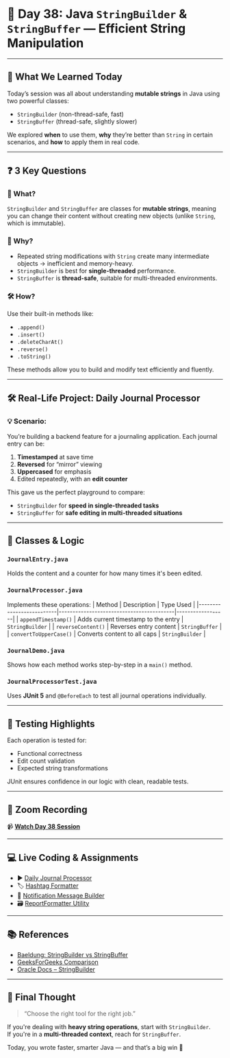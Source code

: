 # 📅 Day 38: Java `StringBuilder` & `StringBuffer` — Efficient String Manipulation

---

## 📘 What We Learned Today

Today’s session was all about understanding **mutable strings** in Java using two powerful classes:
- `StringBuilder` (non-thread-safe, fast)
- `StringBuffer` (thread-safe, slightly slower)

We explored **when** to use them, **why** they’re better than `String` in certain scenarios, and **how** to apply them in real code.

---

## ❓ 3 Key Questions

### 🧠 What?
`StringBuilder` and `StringBuffer` are classes for **mutable strings**, meaning you can change their content without creating new objects (unlike `String`, which is immutable).

### 🤔 Why?
- Repeated string modifications with `String` create many intermediate objects → inefficient and memory-heavy.
- `StringBuilder` is best for **single-threaded** performance.
- `StringBuffer` is **thread-safe**, suitable for multi-threaded environments.

### 🛠️ How?
Use their built-in methods like:
- `.append()`
- `.insert()`
- `.deleteCharAt()`
- `.reverse()`
- `.toString()`

These methods allow you to build and modify text efficiently and fluently.

---

## 🛠️ Real-Life Project: **Daily Journal Processor**

### 💡 Scenario:
You’re building a backend feature for a journaling application. Each journal entry can be:
1. **Timestamped** at save time
2. **Reversed** for “mirror” viewing
3. **Uppercased** for emphasis
4. Edited repeatedly, with an **edit counter**

This gave us the perfect playground to compare:
- `StringBuilder` for **speed in single-threaded tasks**
- `StringBuffer` for **safe editing in multi-threaded situations**

---

## 🧩 Classes & Logic

### `JournalEntry.java`
Holds the content and a counter for how many times it's been edited.

### `JournalProcessor.java`
Implements these operations:
| Method                   | Description                              | Type Used       |
|--------------------------|------------------------------------------|------------------|
| `appendTimestamp()`      | Adds current timestamp to the entry      | `StringBuilder`  |
| `reverseContent()`       | Reverses entry content                   | `StringBuffer`   |
| `convertToUpperCase()`   | Converts content to all caps             | `StringBuilder`  |

### `JournalDemo.java`
Shows how each method works step-by-step in a `main()` method.

### `JournalProcessorTest.java`
Uses **JUnit 5** and `@BeforeEach` to test all journal operations individually.

---

## 🧪 Testing Highlights

Each operation is tested for:
- Functional correctness
- Edit count validation
- Expected string transformations

JUnit ensures confidence in our logic with clean, readable tests.

---

## 🎥 Zoom Recording

📹 **[Watch Day 38 Session](https://us06web.zoom.us/rec/share/So5T4kJkcvsvV286DO4M-XuWipbfh_zjWfuwFqWA21fbPk4_f1mAUp7vjnXnvVf_.iigf9UJXEQq8P-BD?startTime=1747124479000)**

---

## 💻 Live Coding & Assignments

- ▶️ [Daily Journal Processor](https://github.com/FW-Zalando-Java-Backend-Engineer/JournalProcessor)
- 🏷️ [Hashtag Formatter](https://github.com/FW-Zalando-Java-Backend-Engineer/Hashtag-Formatter)
- 📢 [Notification Message Builder](https://github.com/FW-Zalando-Java-Backend-Engineer/Notification-Message-Builder)
- 🗃️ [ReportFormatter Utility](https://github.com/FW-Zalando-Java-Backend-Engineer/ReportFormatter-Utility)


---

## 📚 References

- [Baeldung: StringBuilder vs StringBuffer](https://www.baeldung.com/java-string-builder-string-buffer)
- [GeeksForGeeks Comparison](https://www.geeksforgeeks.org/stringbuffer-vs-stringbuilder/)
- [Oracle Docs – StringBuilder](https://docs.oracle.com/en/java/javase/11/docs/api/java.base/java/lang/StringBuilder.html)

---

## 📌 Final Thought

> “Choose the right tool for the right job.”

If you're dealing with **heavy string operations**, start with `StringBuilder`.  
If you're in a **multi-threaded context**, reach for `StringBuffer`.

Today, you wrote faster, smarter Java — and that’s a big win 🎉

